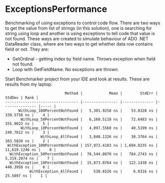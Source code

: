 # ExceptionsPerformance
Benchmarking of using exceptions to control code flow.
There are two ways to get the value from list of strings (in this solution), one is searching for string using loop and another is using exceptions to tell code that value is not found.
These ways are created to simulate behaviour of ADO .NET DataReader class, where are two ways to get whether data row contains field or not.
They are:
- GetOrdinal - getting index by field name. Throws exception when field not found.
- Loop with GetFieldName. No exceptions are thrown.

Start Benchmarker project from your IDE and look at results. These are results from my laptop:


                               Method |            Mean |        StdErr |         StdDev | Rank |
    --------------------------------- |---------------- |-------------- |--------------- |----- |
          WithLoop_100PercentNotFound |   5,301.9258 ns |    53.0328 ns |    339.5758 ns |    4 |
           WithLoop_50PercentNotFound |   6,160.5118 ns |    72.6483 ns |    355.9023 ns |    5 |
           WithLoop_10PercentNotFound |   4,097.5560 ns |    40.5199 ns |    249.7812 ns |    3 |
                    WithLoop_AllFound |   3,048.1326 ns |    30.3764 ns |    163.5820 ns |    2 |
     WithException_100PercentNotFound | 157,972.4183 ns | 1,694.8235 ns | 11,619.1246 ns |    8 |
      WithException_50PercentNotFound |  78,544.0070 ns |   784.2743 ns |  5,319.2074 ns |    7 |
      WithException_10PercentNotFound |  15,873.0764 ns |   122.1438 ns |    440.3958 ns |    6 |
               WithException_AllFound |     530.6526 ns |     6.0316 ns |     25.5897 ns |    1 |

